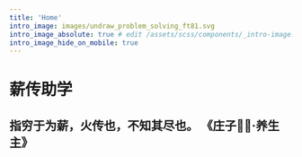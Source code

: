 ```yaml
---
title: 'Home'
intro_image: images/undraw_problem_solving_ft81.svg
intro_image_absolute: true # edit /assets/scss/components/_intro-image.scss for full control
intro_image_hide_on_mobile: true
---
```


# 薪传助学

## 指穷于为薪，火传也，不知其尽也。 《庄子·养生主》
